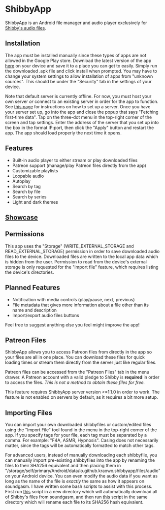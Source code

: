 # ShibbyApp
ShibbyApp is an Android file manager and audio player exclusively for [Shibby's audio files](https://soundgasm.net/u/kinkyshibby).

## Installation
The app must be installed manually since these types of apps are not allowed in the Google Play store. Download the latest version of the app [here](https://github.com/kraowx/shibbyapp/releases/latest) on your device and save it to a place you can get to easily. Simply run the downloaded .apk file and click install when prompted. You may have to change your system settings to allow installation of apps from "unknown sources". This should be under the "Security" tab in the settings of your device.

Note that default server is currently offline. For now, you must host your own server *or* connect to an existing server in order for the app to function. See [this page](https://github.com/kraowx/shibbyapp-server) for instructions on how to set up a server. Once you have your server set up, go into the app and close the popup that says "Fetching first-time data". Tap on the three-dot menu in the top-right corner of the screen and tap settings. Enter the address of the server that you set up into the box in the format IP:port, then click the "Apply" button and restart the app. The app should load properly the next time it opens.

## Features
- Built-in audio player to either stream or play downloaded files
- Patreon support (manage/play Patreon files directly from the app)
- Customizable playlists
- Loopable audio
- Autoplay
- Search by tag
- Search by file
- Search by series
- Light and dark themes

## [Showcase](https://ibb.co/album/gDq3aa)

## Permissions
This app uses the "Storage" (WRITE_EXTERNAL_STORAGE and READ_EXTERNAL_STORAGE) permission in order to save downloaded audio files to the device. Downloaded files are written to the local app data which is hidden from the user. Permission to read from the device's external storage is only requested for the "import file" feature, which requires listing the device's directories.

## Planned Features
- Notification with media controls (play/pause, next, previous)
- File metadata that gives more information about a file other than its name and description
- Import/export audio files buttons

Feel free to suggest anything else you feel might improve the app!

## Patreon Files
ShibbyApp allows you to access Patreon files from directly in the app so your files are all in one place. You can download these files for quick loading times or stream them directly from the server just like regular files.

Patreon files can be accessed from the "Patreon Files" tab in the menu drawer. A Patreon account with a valid pledge to Shibby is **required** in order to access the files. *This is not a method to obtain these files for free.*

This feature requires ShibbyApp server version >=1.1.0 in order to work. The feature is not enabled on servers by default, as it requires a bit more setup.

## Importing Files
You can import your own downloaded shibbyfiles or custom/edited files using the "Import File" tool found in the menu in the top-right corner of the app. If you specify tags for your file, each tag must be separated by a comma. For example: "F4A, ASMR, Hypnosis". Casing does not necessarily matter, since the tags will be automatically formatted to match other tags.

For advanced users, instead of manually downloading each shibbyfile, you can manually import pre-existing shibbyfiles into the app by renaming the files to their SHA256 equivalent and then placing them in "/storage/self/primary/Android/data/io.github.kraowx.shibbyapp/files/audio" on your Android device. You can even modify the audio data if you want as long as the name of the file is *exactly* the same as how it appears on soundgasm. I have written some bash scripts to assist with this process. First run [this](https://gist.github.com/kraowx/4c1506f4dbb643f49203669756168413) script in a new directory which will automatically download all of Shibby's files from soundgasm, and then run [this](https://gist.github.com/kraowx/24104f038b9fee14a1466367381d465b) script in the same directory which will rename each file to its SHA256 hash equivalent.
